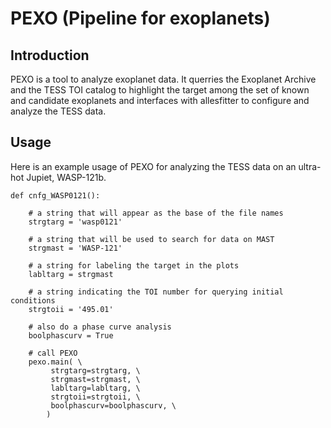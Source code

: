 # PEXO (Pipeline for exoplanets)

## Introduction

PEXO is a tool to analyze exoplanet data. It querries the Exoplanet Archive and the TESS TOI catalog to highlight the target among the set of known and candidate exoplanets and interfaces with allesfitter to configure and analyze the TESS data.


## Usage

Here is an example usage of PEXO for analyzing the TESS data on an ultra-hot Jupiet, WASP-121b.

```
def cnfg_WASP0121():
    
    # a string that will appear as the base of the file names
    strgtarg = 'wasp0121'
    
    # a string that will be used to search for data on MAST 
    strgmast = 'WASP-121'
    
    # a string for labeling the target in the plots
    labltarg = strgmast
    
    # a string indicating the TOI number for querying initial conditions
    strgtoii = '495.01'
    
    # also do a phase curve analysis
    boolphascurv = True
    
    # call PEXO
    pexo.main( \
         strgtarg=strgtarg, \
         strgmast=strgmast, \
         labltarg=labltarg, \
         strgtoii=strgtoii, \
         boolphascurv=boolphascurv, \
        )
```

